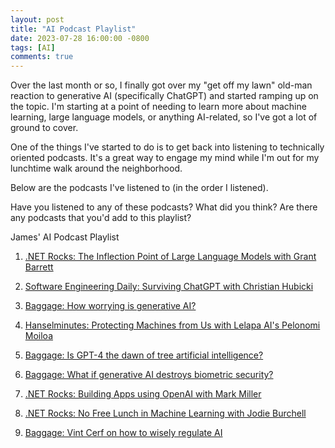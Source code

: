 ```yaml
---
layout: post
title: "AI Podcast Playlist"
date: 2023-07-28 16:00:00 -0800
tags: [AI]
comments: true
---
```


Over the last month or so, I finally got over my "get off my lawn" old-man reaction to generative AI (specifically ChatGPT) and started ramping up on the topic. I'm starting at a point of needing to learn more about machine learning, large language models, or anything AI-related, so I've got a lot of ground to cover.

One of the things I've started to do is to get back into listening to technically oriented podcasts. It's a great way to engage my mind while I'm out for my lunchtime walk around the neighborhood.

Below are the podcasts I've listened to (in the order I listened).

Have you listened to any of these podcasts? What did you think? Are there any podcasts that you'd add to this playlist?

James' AI Podcast Playlist

1) [.NET Rocks: The Inflection Point of Large Language Models with Grant Barrett](https://podcasts.apple.com/us/podcast/net-rocks/id130068596?i=1000603403656)

2) [Software Engineering Daily: Surviving ChatGPT with Christian Hubicki](https://podcasts.apple.com/us/podcast/software-engineering-daily/id1019576853?i=1000601486091)

3) [Baggage: How worrying is generative AI?](https://podcasts.apple.com/us/podcast/babbage-from-the-economist/id508376907?i=1000610760838)

4) [Hanselminutes: Protecting Machines from Us with Lelapa AI's Pelonomi Moiloa](https://podcasts.apple.com/us/podcast/hanselminutes-with-scott-hanselman/id117488860?i=1000608857320)

5) [Baggage: Is GPT-4 the dawn of tree artificial intelligence?](https://podcasts.apple.com/us/podcast/babbage-from-the-economist/id508376907?i=1000605453349)

6) [Baggage: What if generative AI destroys biometric security?](https://podcasts.apple.com/us/podcast/babbage-from-the-economist/id508376907?i=1000615182478)

7) [.NET Rocks: Building Apps using OpenAI with Mark Miller](https://podcasts.apple.com/us/podcast/net-rocks/id130068596?i=1000617093714)

8) [.NET Rocks: No Free Lunch in Machine Learning with Jodie Burchell](https://podcasts.apple.com/us/podcast/net-rocks/id130068596?i=1000615254559)

9) [Baggage: Vint Cerf on how to wisely regulate AI](https://podcasts.apple.com/us/podcast/babbage-from-the-economist/id508376907?i=1000619394068)
